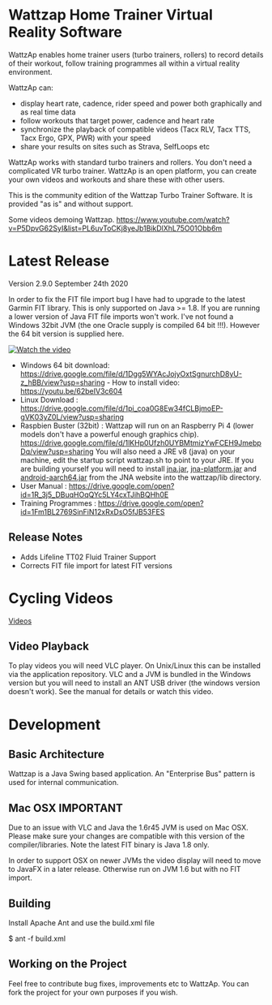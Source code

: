 Wattzap Home Trainer Virtual Reality Software
=============================================

WattzAp enables home trainer users (turbo trainers, rollers) to record details of their workout, follow training programmes all within a
virtual reality environment.

WattzAp can:

  * display heart rate, cadence, rider speed and power both graphically and as real time data
  * follow workouts that target power, cadence and heart rate
  * synchronize the playback of compatible videos (Tacx RLV, Tacx TTS, Tacx Ergo, GPX, PWR) with your speed
  * share your results on sites such as Strava, SelfLoops etc
  
WattzAp works with standard turbo trainers and rollers. You don't need a complicated VR turbo trainer.
WattzAp is an open platform, you can create your own videos and workouts and share these with other users.

This is the community edition of the Wattzap Turbo Trainer Software. It is provided "as is" and without support.

Some videos demoing Wattzap. https://www.youtube.com/watch?v=P5DpvG62SyI&list=PL6uvToCKj8yeJb1BikDlXhL75O01Obb6m

Latest Release
==============

Version 2.9.0 September 24th 2020

In order to fix the FIT file import bug I have had to upgrade to the latest Garmin FIT library. This is only supported on Java >= 1.8. If you are running a lower version of Java FIT file imports won't work. I've not found a Windows 32bit JVM (the one Oracle supply is compiled 64 bit !!!). However the 64 bit version is supplied here.

[![Watch the video](https://img.youtube.com/vi/CsnG21Dx9cU/maxresdefault.jpg)](https://youtu.be/CsnG21Dx9cU)

  * Windows 64 bit download: https://drive.google.com/file/d/1Dgg5WYAcJojyOxtSgnurchD8yU-z_hBB/view?usp=sharing  - How to install video: https://youtu.be/62beIV3c604
  * Linux Download : https://drive.google.com/file/d/1pi_coa0G8Ew34fCLBjmoEP-gVK03yZ0L/view?usp=sharing
  * Raspbien Buster (32bit) : Wattzap will run on an Raspberry Pi 4 (lower models don't have a powerful enough graphics chip). https://drive.google.com/file/d/1lKHp0Ufzh0UYBMtmizYwFCEH9JmebpDq/view?usp=sharing You will also need a JRE v8 (java) on your machine, edit the startup script wattzap.sh to point to your JRE.
    If you are building yourself you will need to install [jna.jar](https://github.com/java-native-access/jna/blob/4.5.X/dist/jna.jar), [jna-platform.jar](https://github.com/java-native-access/jna/blob/4.5.X/dist/jna-platform.jar) and [android-aarch64.jar](https://github.com/java-native-access/jna/blob/4.5.X/dist/android-aarch64.jar) from the JNA website into the wattzap/lib directory. 
  * User Manual : https://drive.google.com/open?id=1R_3j5_DBuqHOqQYc5LY4cxTJihBQHh0E
  * Training Programmes : https://drive.google.com/open?id=1Fm1BL2769SinFiN12xRxDsO5fJB53FES
  
Release Notes
-------------
  * Adds Lifeline TT02 Fluid Trainer Support
  * Corrects FIT file import for latest FIT versions

Cycling Videos
==============

[Videos](videos/README.md)

Video Playback
--------------

To play videos you will need VLC player. On Unix/Linux this can be installed via the application repository. VLC and a JVM is bundled in the Windows version but you will need to install an ANT USB driver (the windows version doesn't work). See the manual for details or watch this video.


Development
===========

Basic Architecture
------------------

Wattzap is a Java Swing based application. An "Enterprise Bus" pattern is used for internal communication.

Mac OSX IMPORTANT
-----------------

Due to an issue with VLC and Java the 1.6r45 JVM is used on Mac OSX. Please make sure your changes are compatible with this version
of the compiler/libraries. Note the latest FIT binary is Java 1.8 only.

In order to support OSX on newer JVMs the video display will need to move to JavaFX in a later release. Otherwise run on JVM 1.6 but with no FIT import.

Building
--------

Install Apache Ant and use the build.xml file

$ ant -f build.xml

Working on the Project
----------------------

Feel free to contribute bug fixes, improvements etc to WattzAp. You can fork the project for your own purposes if you wish.
